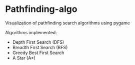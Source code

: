# Pathfinding-algo
Visualization of pathfinding search algorithms using pygame

Algorithms implemented:
- Depth First Search (DFS)
- Breadth First Search (BFS)
- Greedy Best First Search
- A Star (A*)
